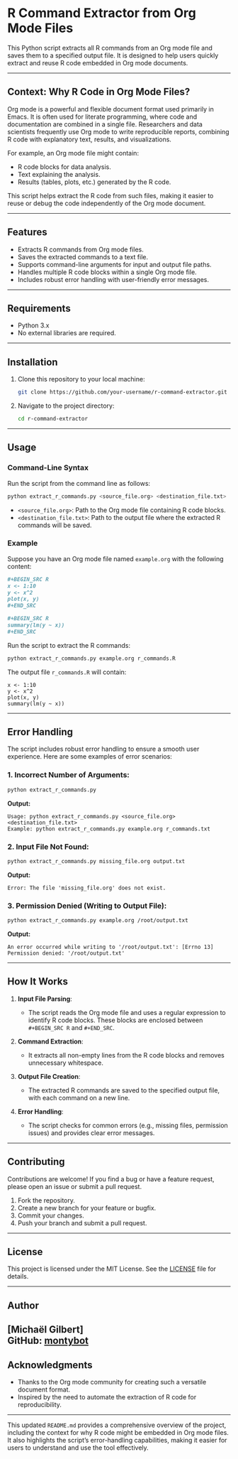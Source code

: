 # R Command Extractor from Org Mode Files

This Python script extracts all R commands from an Org mode file and saves them to a specified output file. It is designed to help users quickly extract and reuse R code embedded in Org mode documents.

---

## Context: Why R Code in Org Mode Files?

Org mode is a powerful and flexible document format used primarily in Emacs. It is often used for literate programming, where code and documentation are combined in a single file. Researchers and data scientists frequently use Org mode to write reproducible reports, combining R code with explanatory text, results, and visualizations.

For example, an Org mode file might contain:
- R code blocks for data analysis.
- Text explaining the analysis.
- Results (tables, plots, etc.) generated by the R code.

This script helps extract the R code from such files, making it easier to reuse or debug the code independently of the Org mode document.

---

## Features

- Extracts R commands from Org mode files.
- Saves the extracted commands to a text file.
- Supports command-line arguments for input and output file paths.
- Handles multiple R code blocks within a single Org mode file.
- Includes robust error handling with user-friendly error messages.

---

## Requirements

- Python 3.x
- No external libraries are required.

---

## Installation

1. Clone this repository to your local machine:

   ```bash
   git clone https://github.com/your-username/r-command-extractor.git
   ```

2. Navigate to the project directory:

   ```bash
   cd r-command-extractor
   ```

---

## Usage

### Command-Line Syntax

Run the script from the command line as follows:

```bash
python extract_r_commands.py <source_file.org> <destination_file.txt>
```

- `<source_file.org>`: Path to the Org mode file containing R code blocks.
- `<destination_file.txt>`: Path to the output file where the extracted R commands will be saved.

### Example

Suppose you have an Org mode file named `example.org` with the following content:

```org
#+BEGIN_SRC R
x <- 1:10
y <- x^2
plot(x, y)
#+END_SRC

#+BEGIN_SRC R
summary(lm(y ~ x))
#+END_SRC
```

Run the script to extract the R commands:

```bash
python extract_r_commands.py example.org r_commands.R
```

The output file `r_commands.R` will contain:

```
x <- 1:10
y <- x^2
plot(x, y)
summary(lm(y ~ x))
```

---

## Error Handling

The script includes robust error handling to ensure a smooth user experience. Here are some examples of error scenarios:

### 1. Incorrect Number of Arguments:
```bash
python extract_r_commands.py
```
**Output:**
```
Usage: python extract_r_commands.py <source_file.org> <destination_file.txt>
Example: python extract_r_commands.py example.org r_commands.txt
```

### 2. Input File Not Found:
```bash
python extract_r_commands.py missing_file.org output.txt
```
**Output:**
```
Error: The file 'missing_file.org' does not exist.
```

### 3. Permission Denied (Writing to Output File):
```bash
python extract_r_commands.py example.org /root/output.txt
```
**Output:**
```
An error occurred while writing to '/root/output.txt': [Errno 13] Permission denied: '/root/output.txt'
```

---

## How It Works

1. **Input File Parsing**:
   - The script reads the Org mode file and uses a regular expression to identify R code blocks. These blocks are enclosed between `#+BEGIN_SRC R` and `#+END_SRC`.

2. **Command Extraction**:
   - It extracts all non-empty lines from the R code blocks and removes unnecessary whitespace.

3. **Output File Creation**:
   - The extracted R commands are saved to the specified output file, with each command on a new line.

4. **Error Handling**:
   - The script checks for common errors (e.g., missing files, permission issues) and provides clear error messages.

---

## Contributing

Contributions are welcome! If you find a bug or have a feature request, please open an issue or submit a pull request.

1. Fork the repository.
2. Create a new branch for your feature or bugfix.
3. Commit your changes.
4. Push your branch and submit a pull request.

---

## License

This project is licensed under the MIT License. See the [LICENSE](LICENSE) file for details.

---

## Author

[Michaël Gilbert]  
GitHub: [montybot](https://github.com/montybot)  
---

## Acknowledgments

- Thanks to the Org mode community for creating such a versatile document format.
- Inspired by the need to automate the extraction of R code for reproducibility.

---

This updated `README.md` provides a comprehensive overview of the project, including the context for why R code might be embedded in Org mode files. It also highlights the script’s error-handling capabilities, making it easier for users to understand and use the tool effectively.
